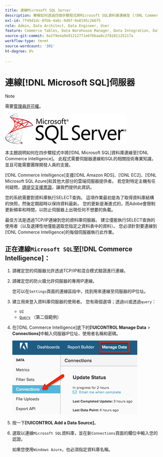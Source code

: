 ```yaml
---
title: 連線Microsoft SQL Server
description: 瞭解如何透過四個步驟程式將Microsoft SQL資料庫連線至 [!DNL Commerce Intelligence] 。
exl-id: 7f49d1dc-8fbb-4a8c-9d07-9a8195c266f5
role: Admin, Data Architect, Data Engineer, User
feature: Commerce Tables, Data Warehouse Manager, Data Integration, Data Import/Export, SQL Report Builder
source-git-commit: 6e2f9e4a9e91212771e6f6baa8c2f8101125217a
workflow-type: tm+mt
source-wordcount: '301'
ht-degree: 0%

---
```


# 連線[!DNL Microsoft SQL]伺服器

>[!NOTE]
>
>需要[管理員許可權](../../../administrator/user-management/user-management.md)。

![](../../../assets/MicrosoftSQLServer-logo.png)

本主題說明如何在四步驟程式中將[!DNL Microsoft SQL]資料庫連線至[!DNL Commerce Intelligence]。 此程式需要伺服器連線和SQL的相關技術專業知識，並且可能需要團隊開發人員的支援。

[!DNL Commerce Intelligence]支援[!DNL Amazon RDS]、[!DNL EC2]、[!DNL Microsoft SQL Azure]和其他大部分的雲端伺服器提供者。 若您對特定主機有任何疑問，[請提交支援票證](https://experienceleague.adobe.com/docs/commerce-knowledge-base/kb/troubleshooting/miscellaneous/mbi-service-policies.html)，讓我們提供此資訊。

您的系統需要對資料庫執行SELECT查詢。 這項作業最初是為了取得資料庫結構的快照，然後定期超時以保持資料最新。 您的更新是漸進式的，而Adobe會限制更新頻率和時間，以防止伺服器上出現任何不想要的負載。

最佳方法是透過TCP/IP連線到您的資料庫伺服器。 建立僅能執行SELECT查詢的使用者（以及選擇性地僅能選取您指定之資料表中的資料）。 您必須針對要連線到[!DNL Commerce Intelligence]的每個伺服器執行此作業。

## 正在連線`Microsoft SQL`至[!DNL Commerce Intelligence]：

1. 請確定您的伺服器允許透過TCP/IP和混合模式驗證進行連線。

1. 請確定您的防火牆允許伺服器的專用IP連線。

   您可以在`Settings`頁面的連線區段中，找到用來連線至伺服器的IP位址。

1. 建立用來登入資料庫伺服器的使用者。 您有兩個選項；透過`UI`或透過`query`：
   * `UI`
   * [`Query`](http://sqlserverplanet.com/security/add-user) （第二個範例）

1. 在[!DNL Commerce Intelligence]底下的&#x200B;**[!UICONTROL Manage Data** > **Connections]**&#x200B;中輸入伺服器IP位址、使用者名稱和密碼。

   ![](../../../assets/manage-data-connections.png)

1. 按一下&#x200B;**[!UICONTROL Add a Data Source]**。

1. 選取以連線`Microsoft SQL`資料庫，並在新`Connections`頁面的欄位中輸入您的認證。

   如果您使用`Windows Azure`，也必須指定資料庫名稱。
